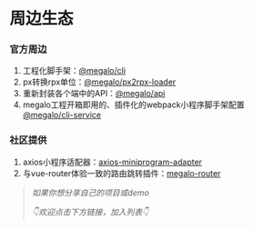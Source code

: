 # 周边生态

### 官方周边
1. 工程化脚手架：[@megalo/cli](https://github.com/megalojs/megalo-cli)
2. px转换rpx单位：[@megalo/px2rpx-loader](https://github.com/megalojs/megalo-px2rpx-loader)
3. 重新封装各个端中的API：[@megalo/api](https://github.com/megalojs/megalo-api)
4. megalo工程开箱即用的、插件化的webpack小程序脚手架配置 [@megalo/cli-service](https://github.com/megalojs/megalo-cli-service)

### 社区提供
1. axios小程序适配器：[axios-miniprogram-adapter](https://github.com/bigmeow/axios-miniprogram-adapter)
2. 与vue-router体验一致的路由跳转插件：[megalo-router](https://github.com/NextBoy/megalo-router)

> *如果你想分享自己的项目或demo*
>
>*👇欢迎点击下方链接，加入列表👇*
